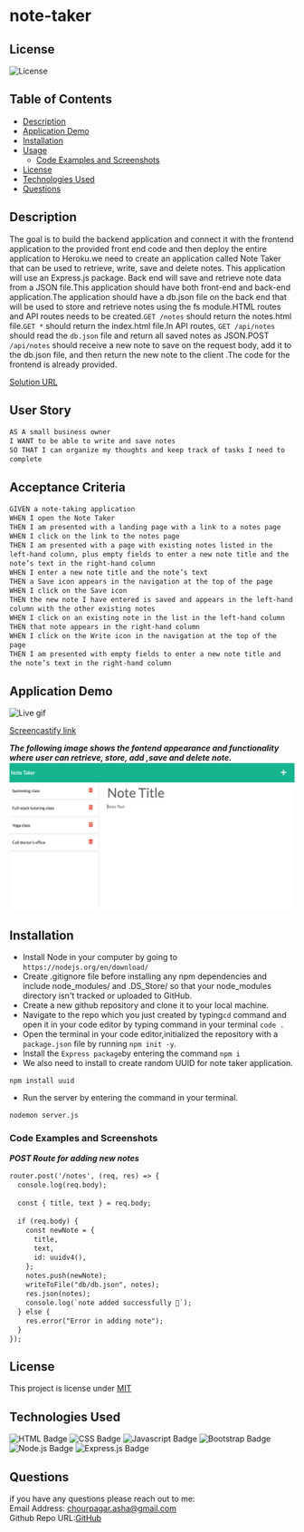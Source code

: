 # note-taker
## License
![License](https://img.shields.io/badge/License-Apache_2.0-red.svg)
## Table of Contents
  - [Description](#description)
  - [Application Demo](#application-demo)
  - [Installation](#installation)
  - [Usage](#usage)
    - [Code Examples and Screenshots](#code-examples-and-screenshots)
  - [License](#license-1)
  - [Technologies Used](#technologies-used)
  - [Questions](#questions)
## Description
The goal is to build the backend application and connect it with the frontend application to the provided front end code and then deploy the entire application to Heroku.we need to create an application called Note Taker that can be used to retrieve, write, save and delete notes. This application will use an Express.js package. Back end will save and retrieve note data from a JSON file.This application should have both front-end and back-end application.The application should have a db.json file on the back end that will be used to store and retrieve notes using the fs module.HTML routes and API routes needs to be created.`GET /notes` should return the notes.html file.`GET *` should return the index.html file.In API routes,
`GET /api/notes` should read the `db.json` file and return all saved notes as JSON.POST `/api/notes` should receive a new note to save on the request body, add it to the db.json file, and then return the new note to the client .The code for the frontend is already provided.

[Solution URL](https://github.com/ashachakre0906/note-taker)

## User Story
```
AS A small business owner
I WANT to be able to write and save notes
SO THAT I can organize my thoughts and keep track of tasks I need to complete
```
## Acceptance Criteria
```
GIVEN a note-taking application
WHEN I open the Note Taker
THEN I am presented with a landing page with a link to a notes page
WHEN I click on the link to the notes page
THEN I am presented with a page with existing notes listed in the left-hand column, plus empty fields to enter a new note title and the note’s text in the right-hand column
WHEN I enter a new note title and the note’s text
THEN a Save icon appears in the navigation at the top of the page
WHEN I click on the Save icon
THEN the new note I have entered is saved and appears in the left-hand column with the other existing notes
WHEN I click on an existing note in the list in the left-hand column
THEN that note appears in the right-hand column
WHEN I click on the Write icon in the navigation at the top of the page
THEN I am presented with empty fields to enter a new note title and the note’s text in the right-hand column
```
## Application Demo
![Live gif](./public/assets/images/note-taker.gif)

[Screencastify link](https://drive.google.com/file/d/1Wyv39R48uYPd1VWcdfNde64MVAiZjR-e/view)

***The following image shows the fontend appearance and functionality where user can retrieve, store, add ,save and delete note.***
<img src = "./public/assets/images/note-taker.png" alt = "image of note take app">

## Installation
* Install Node in your computer by going to `https://nodejs.org/en/download/`
* Create .gitignore file before installing any npm dependencies and include node_modules/ and .DS_Store/ so that your node_modules directory isn't tracked or uploaded to GitHub.
* Create a new github repository and clone it to your local machine.
* Navigate to the repo which you just created by typing`cd` command  and open it in your code editor by typing command in your terminal `code .`
* Open the terminal in your code editor,initialized the repository with a `package.json` file by running `npm init -y`.
* Install the `Express package`by entering the command `npm i` 
* We also need to install to create random UUID for note taker application.
```
npm install uuid
```
* Run the server by entering the command in your terminal.
```
nodemon server.js
```

### Code Examples and Screenshots
***POST Route for adding new notes***
```
router.post('/notes', (req, res) => {
  console.log(req.body);

  const { title, text } = req.body;

  if (req.body) {
    const newNote = {
      title,
      text,
      id: uuidv4(),
    };
    notes.push(newNote);
    writeToFile("db/db.json", notes);
    res.json(notes);
    console.log(`note added successfully 🚀`);
  } else {
    res.error("Error in adding note");
  }
});
```

## License
This project is license under [MIT](http://www.apache.org/licenses/LICENSE-2.0)

## Technologies Used
![HTML Badge](https://img.shields.io/badge/HTML-orange.svg)
![CSS Badge](https://img.shields.io/badge/CSS-purple.svg)
![Javascript Badge](https://img.shields.io/badge/Javascript-blue.svg)
![Bootstrap Badge](https://img.shields.io/badge/Bootstrap-darkblue.svg)
![Node.js Badge](https://img.shields.io/badge/Node-yellow.svg)
![Express.js Badge](https://img.shields.io/badge/Express-orange.svg)

## Questions
if you have any questions please reach out to me:<br>
Email Address: chourpagar.asha@gmail.com <br>
Github Repo URL:[GitHub](https://github.com/ashachakre0906)



